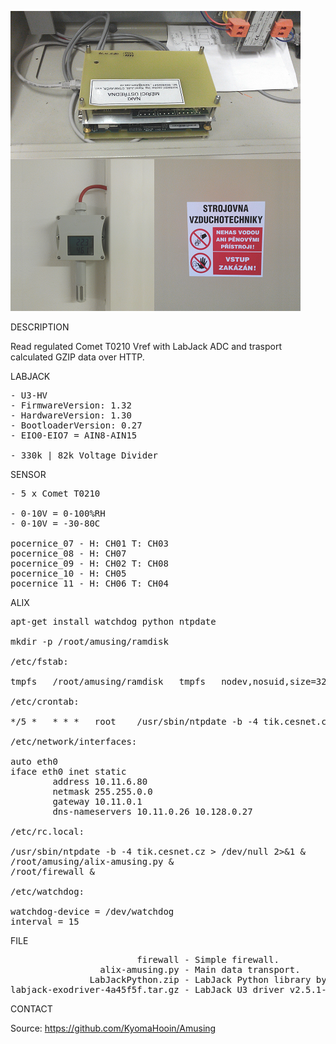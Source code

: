 ![Alix](https://github.com/KyomaHooin/Amusing/raw/master/alix/pocernice/pocernice_screen.png "screenshot")

DESCRIPTION

Read regulated Comet T0210 Vref with LabJack ADC and trasport calculated GZIP data over HTTP.

LABJACK
<pre>
- U3-HV
- FirmwareVersion: 1.32
- HardwareVersion: 1.30
- BootloaderVersion: 0.27
- EIO0-EIO7 = AIN8-AIN15

- 330k | 82k Voltage Divider
</pre>
SENSOR
<pre>
- 5 x Comet T0210

- 0-10V = 0-100%RH
- 0-10V = -30-80C

pocernice_07 - H: CH01 T: CH03
pocernice_08 - H: CH07
pocernice_09 - H: CH02 T: CH08
pocernice_10 - H: CH05
pocernice_11 - H: CH06 T: CH04
</pre>
ALIX
<pre>
apt-get install watchdog python ntpdate

mkdir -p /root/amusing/ramdisk

/etc/fstab:

tmpfs	/root/amusing/ramdisk	tmpfs	nodev,nosuid,size=32M	0	0

/etc/crontab:

*/5 *	* * *	root	/usr/sbin/ntpdate -b -4 tik.cesnet.cz > /dev/null 2>&1

/etc/network/interfaces:

auto eth0
iface eth0 inet static
        address 10.11.6.80
        netmask 255.255.0.0
        gateway 10.11.0.1
        dns-nameservers 10.11.0.26 10.128.0.27

/etc/rc.local:

/usr/sbin/ntpdate -b -4 tik.cesnet.cz > /dev/null 2>&1 &
/root/amusing/alix-amusing.py &
/root/firewall &

/etc/watchdog:

watchdog-device = /dev/watchdog
interval = 15
</pre>

FILE
<pre>
                        firewall - Simple firewall.
                 alix-amusing.py - Main data transport.
               LabJackPython.zip - LabJack Python library by LabJack (c) 2015
labjack-exodriver-4a45f5f.tar.gz - LabJack U3 driver v2.5.1-0-g by LabJack (c) 2009.
</pre>

CONTACT

Source: https://github.com/KyomaHooin/Amusing


